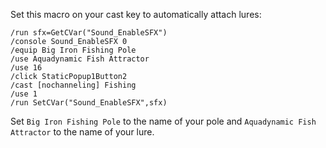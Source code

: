 Set this macro on your cast key to automatically attach lures:

```
/run sfx=GetCVar("Sound_EnableSFX")
/console Sound_EnableSFX 0
/equip Big Iron Fishing Pole
/use Aquadynamic Fish Attractor
/use 16
/click StaticPopup1Button2
/cast [nochanneling] Fishing
/use 1
/run SetCVar("Sound_EnableSFX",sfx)
```

Set `Big Iron Fishing Pole` to the name of your pole and `Aquadynamic Fish Attractor` to the name of your lure.